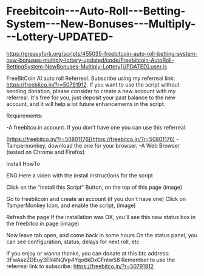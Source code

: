 # Freebitcoin---Auto-Roll---Betting-System---New-Bonuses---Multiply---Lottery-UPDATED-

https://greasyfork.org/scripts/455035-freebitcoin-auto-roll-betting-system-new-bonuses-multiply-lottery-updated/code/Freebitcoin-AutoRoll-BettingSystem-NewBonuses-Multiply-Lottery[UPDATED].user.js

FreeBitCoin AI auto roll Referreal:  Subscribe using my referreal link: https://freebitco.in/?r=50791912.  If you want to use the script without sending donation, please consider to create a new account with my referreal. It's free for you, just deposit your past balance to the new account, and it will help a lot future enhancements in the script.

Requirements:

-A freebitco.in account. If you don't have one you can use this referreal:

[https://freebitco.in/?r=50801176](https://freebitco.in/?r=50801176)
-Tampermonkey, download the one for your browser.
-A Web Browser (tested on Chrome and Firefox)

Install HowTo

ENG Here a video with the install instructions for the script

Click on the "Install this Script" Button, on the top of this page (image)



Go to freebitcoin and create an account (if you don't have one)
Click on TamperMonkey Icon, and enable the script, (image)



Refresh the page
If the installation was OK, you'll see this new status box in the freebitco.in page (image)



Now leave tab open, and come back in some hours
On the status panel, you can see configuration, status, delays for next roll, etc


If you enjoy or wanna thanks, you can donate at this btc address: 3FwAazZDEuy3ER4NQVp4Yqo6kDxCFntwS8
Remember to use the referreal link to subscribe: https://freebitco.in/?r=50791912
